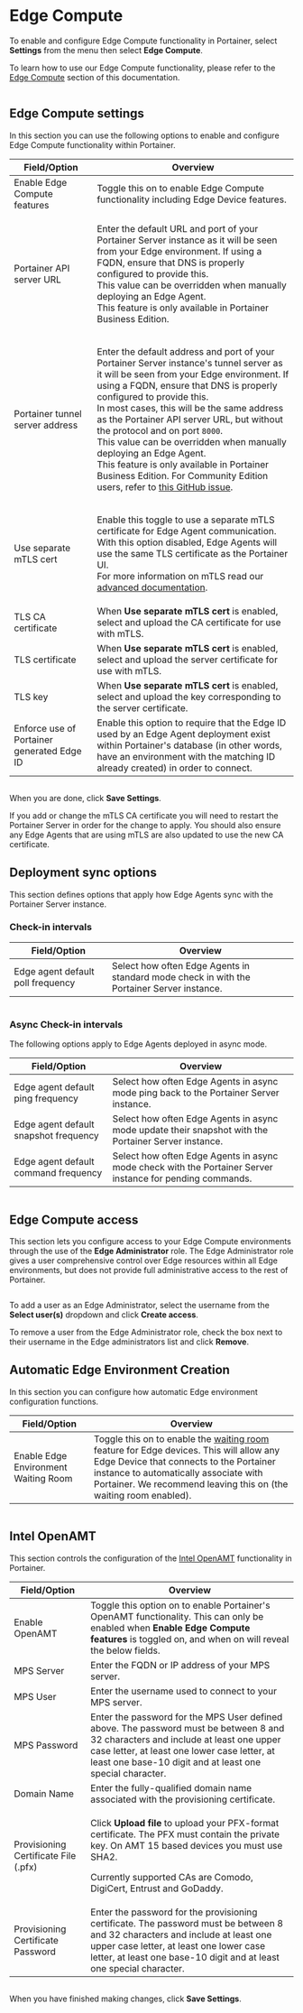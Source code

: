 # Edge Compute

To enable and configure Edge Compute functionality in Portainer, select **Settings** from the menu then select **Edge Compute**.&#x20;


To learn how to use our Edge Compute functionality, please refer to the [Edge Compute](../../user/edge/) section of this documentation.


<figure><img src="../../.gitbook/assets/2.15-settings-edgecompute.gif" alt=""><figcaption></figcaption></figure>

## Edge Compute settings

In this section you can use the following options to enable and configure Edge Compute functionality within Portainer.

| Field/Option                               | Overview                                                                                                                                                                                                                                                                                                                                                                                                                                                                                                                                                                                                                       |
| ------------------------------------------ | ------------------------------------------------------------------------------------------------------------------------------------------------------------------------------------------------------------------------------------------------------------------------------------------------------------------------------------------------------------------------------------------------------------------------------------------------------------------------------------------------------------------------------------------------------------------------------------------------------------------------------ |
| Enable Edge Compute features               | Toggle this on to enable Edge Compute functionality including Edge Device features.                                                                                                                                                                                                                                                                                                                                                                                                                                                                                                                                            |
| Portainer API server URL                   | <p>Enter the default URL and port of your Portainer Server instance as it will be seen from your Edge environment. If using a FQDN, ensure that DNS is properly configured to provide this.<br>This value can be overridden when manually deploying an Edge Agent.<br>This feature is only available in Portainer Business Edition.</p>                                                                                                                                                                                                                                                                                        |
| Portainer tunnel server address            | <p>Enter the default address and port of your Portainer Server instance's tunnel server as it will be seen from your Edge environment. If using a FQDN, ensure that DNS is properly configured to provide this.<br>In most cases, this will be the same address as the Portainer API server URL, but without the protocol and on port <code>8000</code>.<br>This value can be overridden when manually deploying an Edge Agent.<br>This feature is only available in Portainer Business Edition. For Community Edition users, refer to <a href="https://github.com/portainer/portainer/issues/6251">this GitHub issue</a>.</p> |
| Use separate mTLS cert                     | <p>Enable this toggle to use a separate mTLS certificate for Edge Agent communication. With this option disabled, Edge Agents will use the same TLS certificate as the Portainer UI.<br>For more information on mTLS read our <a href="../../advanced/mtls.md">advanced documentation</a>.</p>                                                                                                                                                                                                                                                                                                                                 |
| TLS CA certificate                         | When **Use separate mTLS cert** is enabled, select and upload the CA certificate for use with mTLS.                                                                                                                                                                                                                                                                                                                                                                                                                                                                                                                            |
| TLS certificate                            | When **Use separate mTLS cert** is enabled, select and upload the server certificate for use with mTLS.                                                                                                                                                                                                                                                                                                                                                                                                                                                                                                                        |
| TLS key                                    | When **Use separate mTLS cert** is enabled, select and upload the key corresponding to the server certificate.                                                                                                                                                                                                                                                                                                                                                                                                                                                                                                                 |
| Enforce use of Portainer generated Edge ID | Enable this option to require that the Edge ID used by an Edge Agent deployment exist within Portainer's database (in other words, have an environment with the matching ID already created) in order to connect.                                                                                                                                                                                                                                                                                                                                                                                                              |

<figure><img src="../../.gitbook/assets/2.20-settings-edge-edgecompute.png" alt=""><figcaption></figcaption></figure>

When you are done, click **Save Settings**.


If you add or change the mTLS CA certificate you will need to restart the Portainer Server in order for the change to apply. You should also ensure any Edge Agents that are using mTLS are also updated to use the new CA certificate.


## Deployment sync options

This section defines options that apply how Edge Agents sync with the Portainer Server instance.

### Check-in intervals

| Field/Option                      | Overview                                                                                   |
| --------------------------------- | ------------------------------------------------------------------------------------------ |
| Edge agent default poll frequency | Select how often Edge Agents in standard mode check in with the Portainer Server instance. |

<figure><img src="../../.gitbook/assets/2.18-settings-edge-checkin.png" alt=""><figcaption></figcaption></figure>

### Async Check-in intervals

The following options apply to Edge Agents deployed in async mode.

| Field/Option                          | Overview                                                                                                  |
| ------------------------------------- | --------------------------------------------------------------------------------------------------------- |
| Edge agent default ping frequency     | Select how often Edge Agents in async mode ping back to the Portainer Server instance.                    |
| Edge agent default snapshot frequency | Select how often Edge Agents in async mode update their snapshot with the Portainer Server instance.      |
| Edge agent default command frequency  | Select how often Edge Agents in async mode check with the Portainer Server instance for pending commands. |

<figure><img src="../../.gitbook/assets/2.17-settings-edge-asynccheckin.png" alt=""><figcaption></figcaption></figure>

## Edge Compute access

This section lets you configure access to your Edge Compute environments through the use of the **Edge Administrator** role. The Edge Administrator role gives a user comprehensive control over Edge resources within all Edge environments, but does not provide full administrative access to the rest of Portainer.

<figure><img src="../../.gitbook/assets/2.20-settings-edge-access.png" alt=""><figcaption></figcaption></figure>

To add a user as an Edge Administrator, select the username from the **Select user(s)** dropdown and click **Create access**.&#x20;

To remove a user from the Edge Administrator role, check the box next to their username in the Edge administrators list and click **Remove**.

## Automatic Edge Environment Creation

In this section you can configure how automatic Edge environment configuration functions.

| Field/Option                         | Overview                                                                                                                                                                                                                                                                           |
| ------------------------------------ | ---------------------------------------------------------------------------------------------------------------------------------------------------------------------------------------------------------------------------------------------------------------------------------- |
| Enable Edge Environment Waiting Room | Toggle this on to enable the [waiting room](../../user/edge/waiting-room.md) feature for Edge devices. This will allow any Edge Device that connects to the Portainer instance to automatically associate with Portainer. We recommend leaving this on (the waiting room enabled). |

<figure><img src="../../.gitbook/assets/2.20-settings-edge-aeec.png" alt=""><figcaption></figcaption></figure>

## Intel OpenAMT

This section controls the configuration of the [Intel OpenAMT](../../user/home/openamt.md) functionality in Portainer.

| Field/Option                         | Overview                                                                                                                                                                                                                                          |
| ------------------------------------ | ------------------------------------------------------------------------------------------------------------------------------------------------------------------------------------------------------------------------------------------------- |
| Enable OpenAMT                       | Toggle this option on to enable Portainer's OpenAMT functionality. This can only be enabled when **Enable Edge Compute features** is toggled on, and when on will reveal the below fields.                                                        |
| MPS Server                           | Enter the FQDN or IP address of your MPS server.                                                                                                                                                                                                  |
| MPS User                             | Enter the username used to connect to your MPS server.                                                                                                                                                                                            |
| MPS Password                         | Enter the password for the MPS User defined above. The password must be between 8 and 32 characters and include at least one upper case letter, at least one lower case letter, at least one base-10 digit and at least one special character.    |
| Domain Name                          | Enter the fully-qualified domain name associated with the provisioning certificate.                                                                                                                                                               |
| Provisioning Certificate File (.pfx) | <p>Click <strong>Upload file</strong> to upload your PFX-format certificate. The PFX must contain the private key. On AMT 15 based devices you must use SHA2.</p><p></p><p>Currently supported CAs are Comodo, DigiCert, Entrust and GoDaddy.</p> |
| Provisioning Certificate Password    | Enter the password for the provisioning certificate. The password must be between 8 and 32 characters and include at least one upper case letter, at least one lower case letter, at least one base-10 digit and at least one special character.  |

<figure><img src="../../.gitbook/assets/2.15-settings-edgecompute-openamt.png" alt=""><figcaption></figcaption></figure>

When you have finished making changes, click **Save Settings**.
